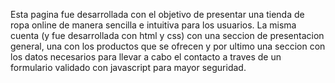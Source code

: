 Esta pagina fue desarrollada con el objetivo de presentar una tienda de ropa online de manera sencilla e intuitiva para los usuarios. 
La misma cuenta (y fue desarrollada con html y css) con una seccion de presentacion general, una con los productos que se ofrecen y por ultimo una seccion con los datos necesarios para llevar a cabo el contacto a traves de un formulario validado con javascript para mayor seguridad.

